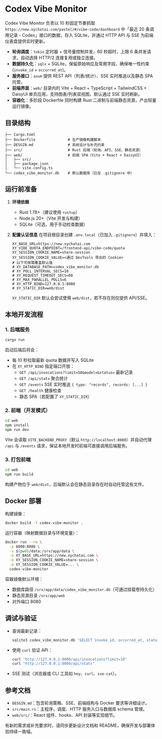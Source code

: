 # Codex Vibe Monitor

Codex Vibe Monitor 负责以 10 秒固定节奏抓取 `https://new.xychatai.com/pastel/#/vibe-code/dashboard` 中「最近 20 条调用记录 - Codex」接口的数据，存入 SQLite，并通过 HTTP API 与 SSE 为前端仪表盘提供实时更新。

- **轮询调度**：`tokio` 定时器 + 信号量控制并发，60 秒超时，上限 6 条并发请求，自动选择 HTTP/2 连接复用或独立连接。
- **数据持久化**：`sqlx` + SQLite，保留原始响应及常用字段，确保唯一性约束 (`invoke_id` + `occurred_at`)。
- **服务接口**：`axum` 提供 REST API（列表/统计）、SSE 实时推送以及静态 SPA 托管。
- **前端界面**：`web/` 目录内的 Vite + React + TypeScript + TailwindCSS + DaisyUI 单页应用，支持图表/列表双视图，默认通过 SSE 实时刷新。
- **容器化**：多阶段 Dockerfile 同时构建 Rust 二进制与前端静态资源，产出轻量运行镜像。

## 目录结构

```
├── Cargo.toml
├── Dockerfile               # 生产镜像构建脚本
├── DESGIN.md                # 系统设计与补充约束
├── src/                     # Rust 后端（轮询、API、SSE、静态资源）
├── web/                     # 前端 SPA（Vite + React + DaisyUI）
│   ├── src/
│   ├── package.json
│   └── vite.config.ts
└── codex_vibe_monitor.db    # 默认数据库（已在 .gitignore 中）
```

## 运行前准备

1. **环境依赖**
   - Rust 1.78+（建议使用 `rustup`）
   - Node.js 20+（Vite 开发与构建）
   - SQLite（可选，用于手动检查数据）

2. **配置认证信息**
   在项目根目录创建 `.env.local`（已加入 `.gitignore`）并填入：

   ```env
   XY_BASE_URL=https://new.xychatai.com
   XY_VIBE_QUOTA_ENDPOINT=/frontend-api/vibe-code/quota
   XY_SESSION_COOKIE_NAME=share-session
   XY_SESSION_COOKIE_VALUE=<通过 DevTools 导出的 Cookie>
   # 以下可按需覆盖默认值
   # XY_DATABASE_PATH=codex_vibe_monitor.db
   # XY_POLL_INTERVAL_SECS=10
   # XY_REQUEST_TIMEOUT_SECS=60
   # XY_MAX_PARALLEL_POLLS=6
   # XY_HTTP_BIND=127.0.0.1:8080
   # XY_STATIC_DIR=web/dist
   ```

   `XY_STATIC_DIR` 默认会尝试使用 `web/dist`，若不存在则仅提供 API/SSE。

## 本地开发流程

### 1. 后端服务

```bash
cargo run
```

启动后端后将会：

- 每 10 秒拉取最新 quota 数据并写入 SQLite
- 在 `XY_HTTP_BIND` 指定端口开放：
  - `GET /api/invocations?limit=50&model=&status=` 最新记录
  - `GET /api/stats` 聚合统计
  - `GET /events` SSE 实时推送 `{ type: "records", records: [...] }`
  - `GET /health` 健康检查
  - 静态 SPA（若配置了 `XY_STATIC_DIR`）

### 2. 前端（开发模式）

```bash
cd web
npm install
npm run dev
```

Vite 会读取 `VITE_BACKEND_PROXY`（默认 `http://localhost:8080`）并自动代理 `/api` 与 `/events` 请求，保证本地开发时前端可直接调用后端服务。

### 3. 打包前端

```bash
cd web
npm run build
```

构建产物位于 `web/dist`，后端默认会在静态目录存在时自动托管这些文件。

## Docker 部署

构建镜像：

```bash
docker build -t codex-vibe-monitor .
```

运行容器（映射数据目录与环境变量）：

```bash
docker run --rm \
  -p 8080:8080 \
  -v $(pwd)/data:/srv/app/data \
  -e XY_BASE_URL=https://new.xychatai.com \
  -e XY_SESSION_COOKIE_NAME=share-session \
  -e XY_SESSION_COOKIE_VALUE=... \
  codex-vibe-monitor
```

容器镜像默认环境：

- 数据库路径 `/srv/app/data/codex_vibe_monitor.db`（可通过挂载卷持久化）
- 静态资源目录 `/srv/app/web`
- 对外端口 8080

## 调试与验证

- 查询最新记录：

  ```bash
  sqlite3 codex_vibe_monitor.db 'SELECT invoke_id, occurred_at, status FROM codex_invocations ORDER BY occurred_at DESC LIMIT 5;'
  ```

- 使用 `curl` 验证 API：

  ```bash
  curl "http://127.0.0.1:8080/api/invocations?limit=10"
  curl "http://127.0.0.1:8080/api/stats"
  ```

- SSE 测试（浏览器或 CLI 工具如 `hey`、`curl`、`sse-cat`）。

## 参考文档

- `DESGIN.md`：包含轮询策略、SSE、前端结构与 Docker 要求等详细设计。
- `src/main.rs`：主程序，调度、HTTP 服务入口与数据库 schema 管理。
- `web/src/`：React 组件、hooks、API 封装等实现细节。

有新的需求或补充要求时，请同步更新设计文档和 README，确保开发与部署体验持续一致喵。
